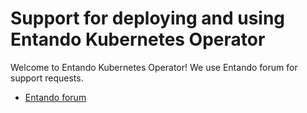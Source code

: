 # Support for deploying and using Entando Kubernetes Operator

Welcome to Entando Kubernetes Operator! We use Entando forum for support requests.

* [Entando forum](https://forum.entando.org/)
